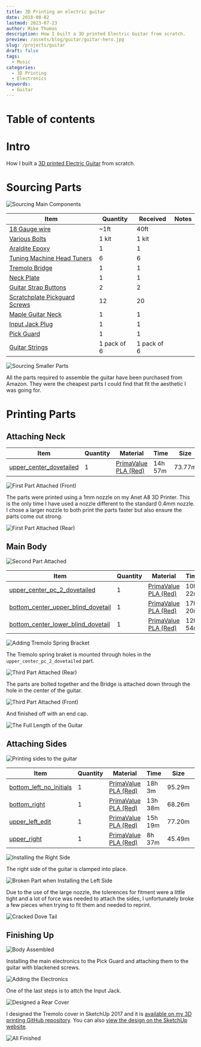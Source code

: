 ```yaml
---
title: 3D Printing an electric guitar
date: 2018-08-02
lastmod: 2023-07-23
author: Mike Thomas
description: How I built a 3D printed Electric Guitar from scratch.
preview: /assets/blog/guitar/guitar-hero.jpg
slug: /projects/guitar
draft: false
tags:
  - Music
categories:
  - 3D Printing
  - Electronics
keywords:
  - Guitar
---
```


# Table of contents

# Intro

How I built a [3D printed Electric Guitar](https://www.thingiverse.com/thing:1241278) from scratch.

# Sourcing Parts

![Sourcing Main Components](/assets/blog/guitar/01-sourcing-parts.jpg)

| Item                                                                            | Quantity    | Received    | Notes |
| ------------------------------------------------------------------------------- | ----------- | ----------- | ----- |
| [18 Gauge wire](https://www.amazon.co.uk/gp/product/B01G50DHFS)                 | ~1ft        | 40ft        |       |
| [Various Bolts](https://www.amazon.co.uk/gp/product/B00B22VHPC)                 | 1 kit       | 1 kit       |       |
| [Araldite Epoxy](https://www.amazon.co.uk/gp/product/B00AU0MW1K)                | 1           | 1           |       |
| [Tuning Machine Head Tuners](https://www.amazon.co.uk/gp/product/B01JUMZ5J4)    | 6           | 6           |       |
| [Tremolo Bridge](https://www.amazon.co.uk/gp/product/B00BQUZXI2)                | 1           | 1           |       |
| [Neck Plate](https://www.amazon.co.uk/gp/product/B0191AGUIU)                    | 1           | 1           |       |
| [Guitar Strap Buttons](https://www.amazon.co.uk/gp/product/B01LWI4Q4Q)          | 2           | 2           |       |
| [Scratchplate Pickguard Screws](https://www.amazon.co.uk/gp/product/B00HS52RZG) | 12          | 20          |       |
| [Maple Guitar Neck](https://www.amazon.co.uk/gp/product/B01ID9F25W)             | 1           | 1           |       |
| [Input Jack Plug](https://www.amazon.co.uk/gp/product/B01ABU19OO)               | 1           | 1           |       |
| [Pick Guard](https://www.amazon.co.uk/gp/product/B00APB3FFQ)                    | 1           | 1           |       |
| [Guitar Strings](https://www.amazon.co.uk/gp/product/B0002PBS6I)                | 1 pack of 6 | 1 pack of 6 |       |

![Sourcing Smaller Parts](/assets/blog/guitar/02-finished-sourcing.jpg)

All the parts required to assemble the guitar have been purchased from Amazon. They were the cheapest parts I could find that fit the aesthetic I was going for.

# Printing Parts

## Attaching Neck

| Item                                                                       | Quantity | Material                                                    | Time    | Size   | Weight  | Cost  |      Printed       | Notes |
| -------------------------------------------------------------------------- | -------- | ----------------------------------------------------------- | ------- | ------ | ------- | ----- | :----------------: | ----- |
| [upper_center_dovetailed](https://www.thingiverse.com/thing:1241278/files) | 1        | [PrimaValue PLA (Red)](printer-filament#primavalue-pla-red) | 14h 57m | 73.77m | 220.01g | £5.30 | :heavy_check_mark: |       |

![First Part Attached (Front)](/assets/blog/guitar/03-first-part-front.jpg)

The parts were printed using a 1mm nozzle on my Anet A8 3D Printer. This is the only time I have used a nozzle different to the standard 0.4mm nozzle. I chose a larger nozzle to both print the parts faster but also ensure the parts come out strong.

![First Part Attached (Rear)](/assets/blog/guitar/04-first-part-rear.jpg)

## Main Body

![Second Part Attached](/assets/blog/guitar/05-second-part.jpg)

| Item                                                                                  | Quantity | Material                                                    | Time    | Size   | Weight   | Cost  |      Printed       | Notes |
| ------------------------------------------------------------------------------------- | -------- | ----------------------------------------------------------- | ------- | ------ | -------- | ----- | :----------------: | ----- |
| [upper_center_pc_2_dovetailed](https://www.thingiverse.com/thing:1241278/files)       | 1        | [PrimaValue PLA (Red)](printer-filament#primavalue-pla-red) | 10h 22m | 45.70m | 136.29g  | £3.28 | :heavy_check_mark: |       |
| [bottom_center_upper_blind_dovetail](https://www.thingiverse.com/thing:1241278/files) | 1        | [PrimaValue PLA (Red)](printer-filament#primavalue-pla-red) | 17h 20m | 74.32m | 221.266g | £5.54 | :heavy_check_mark: |       |
| [bottom_center_lower_blind_dovetail](https://www.thingiverse.com/thing:1241278/files) | 1        | [PrimaValue PLA (Red)](printer-filament#primavalue-pla-red) | 12h 54m | 70.29m | 209.64g  | £5.05 | :heavy_check_mark: |       |

![Adding Tremolo Spring Bracket](/assets/blog/guitar/06-tension-springs.jpg)

The Tremolo spring braket is mounted through holes in the `upper_center_pc_2_dovetailed` part.

![Third Part Attached (Rear)](/assets/blog/guitar/07-third-part-back.jpg)

The parts are bolted together and the Bridge is attached down through the hole in the center of the guitar.

![Third Part Attached (Front)](/assets/blog/guitar/08-third-part-front.jpg)

And finished off with an end cap.

![The Full Length of the Guitar](/assets/blog/guitar/09-full-length.jpg)

## Attaching Sides

![Printing sides to the guitar](/assets/blog/guitar/10-sides.jpg)

| Item                                                                       | Quantity | Material                                                    | Time    | Size   | Weight  | Cost  |      Printed       | Notes |
| -------------------------------------------------------------------------- | -------- | ----------------------------------------------------------- | ------- | ------ | ------- | ----- | :----------------: | ----- |
| [bottom_left_no_initials](https://www.thingiverse.com/thing:1241278/files) | 1        | [PrimaValue PLA (Red)](printer-filament#primavalue-pla-red) | 18h 3m  | 95.29m | 284.22g | £6.85 | :heavy_check_mark: |       |
| [bottom_right](https://www.thingiverse.com/thing:1241278/files)            | 1        | [PrimaValue PLA (Red)](printer-filament#primavalue-pla-red) | 13h 38m | 68.26m | 136.29g | £4.90 | :heavy_check_mark: |       |
| [upper_left_edit](https://www.thingiverse.com/thing:1241278/files)         | 1        | [PrimaValue PLA (Red)](printer-filament#primavalue-pla-red) | 15h 19m | 77.20m | 230.26g | £5.55 | :heavy_check_mark: |       |
| [upper_right](https://www.thingiverse.com/thing:1241278/files)             | 1        | [PrimaValue PLA (Red)](printer-filament#primavalue-pla-red) | 8h 37m  | 45.49m | 135.67g | £3.27 | :heavy_check_mark: |       |

![Installing the Right Side](/assets/blog/guitar/11-sides-install.jpg)

The right side of the guitar is clamped into place.

![Broken Part when Installing the Left Side](/assets/blog/guitar/12-almost-there.jpg)

Due to the use of the large nozzle, the tolerences for fitment were a little tight and a lot of force was needed to attach the sides, I unfortunately broke a few pieces when trying to fit them and needed to reprint.

![Cracked Dove Tail](/assets/blog/guitar/13-sides-clamping.jpg)

## Finishing Up

![Body Assembled](/assets/blog/guitar/14-body-finished.jpg)

Installing the main electronics to the Pick Guard and attaching them to the guitar with blackened screws.

![Adding the Electronics](/assets/blog/guitar/15-electronics.jpg)

One of the last steps is to attch the Input Jack.

![Designed a Rear Cover](/assets/blog/guitar/16-rear-cover.jpg)

I designed the Tremolo cover in SketchUp 2017 and it is [available on my 3D printing GitHub repository](https://github.com/mikepthomas/3dprinting/blob/main/Designs/Guitar%20Tremolo%20Cover/Tremolo%20Cover.stl). You can also [view the design on the SketchUp website](https://app.sketchup.com/share/tc/europe/pxdZncLrWzY?stoken=gDHVrREtDf6Prk3EPKV8_tvkqZzCViiDa9BCoXuSLfEOKwwUwz-NuO2FCFrlYMM9&source=web).

![All Finished](/assets/blog/guitar/17-finished.jpg)
